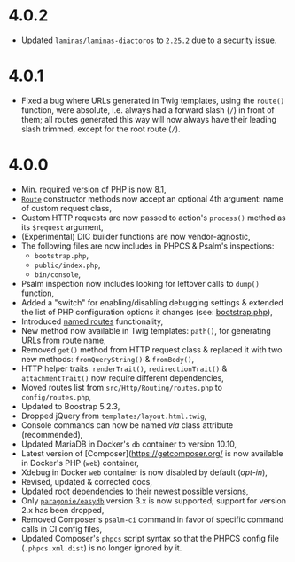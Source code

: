 # 4.0.2

* Updated `laminas/laminas-diactoros` to `2.25.2` due to a
  [security issue](https://github.com/advisories/GHSA-xv3h-4844-9h36).

# 4.0.1

* Fixed a bug where URLs generated in Twig templates, using the `route()` function, were absolute, i.e. always had a
  forward slash (`/`) in front of them; all routes generated this way will now always have their leading slash trimmed,
  except for the root route (`/`).

# 4.0.0

* Min. required version of PHP is now 8.1,
* [`Route`](https://github.com/Noctis/kickstart/blob/4.0.0/src/Http/Routing/Route.php) constructor methods now accept an
  optional 4th argument: name of custom request class,
* Custom HTTP requests are now passed to action's `process()` method as its `$request` argument,
* (Experimental) DIC builder functions are now vendor-agnostic,
* The following files are now includes in PHPCS & Psalm's inspections:
  * `bootstrap.php`,
  * `public/index.php`,
  * `bin/console`,
* Psalm inspection now includes looking for leftover calls to `dump()` function,
* Added a "switch" for enabling/disabling debugging settings & extended the list of PHP configuration options it changes 
  (see: [bootstrap.php](https://github.com/Noctis/kickstart-app/blob/4.0.0/bootstrap.php#L27)),
* Introduced [named routes](docs/Routing.md#named-routes) functionality,
* New method now available in Twig templates: `path()`, for generating URLs from route name,
* Removed `get()` method from HTTP request class & replaced it with two new methods: `fromQueryString()` & `fromBody()`,
* HTTP helper traits: `renderTrait()`, `redirectionTrait()` & `attachmentTrait()` now require different dependencies,
* Moved routes list from `src/Http/Routing/routes.php` to `config/routes.php`,
* Updated to Boostrap 5.2.3,
* Dropped jQuery from `templates/layout.html.twig`,
* Console commands can now be named _via_ class attribute (recommended),
* Updated MariaDB in Docker's `db` container to version 10.10,
* Latest version of [Composer](https://getcomposer.org/ is now available in Docker's PHP (`web`) container,
* Xdebug in Docker `web` container is now disabled by default (_opt-in_),
* Revised, updated & corrected docs,
* Updated root dependencies to their newest possible versions,
* Only [`paragonie/easydb`](https://github.com/paragonie/easydb) version 3.x is now supported; support for version 2.x
  has been dropped,
* Removed Composer's `psalm-ci` command in favor of specific command calls in CI config files,
* Updated Composer's `phpcs` script syntax so that the PHPCS config file (`.phpcs.xml.dist`) is no longer ignored by it.
